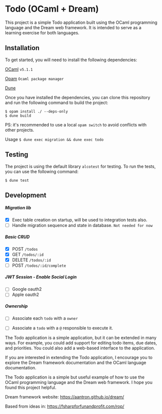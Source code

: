 
# Todo (OCaml + Dream)

This project is a simple Todo application built using the OCaml programming language and the Dream web framework. It is intended to serve as a learning exercise for both languages.

## Installation

To get started, you will need to install the following dependencies:

 
[OCaml](https://ocaml.org/install) `v5.1.1`

[Opam](https://opam.ocaml.org/doc/Install.html) `Ocaml package manager` 

[Dune](https://dune.readthedocs.io/en/stable/howto/install-dune.html) 

Once you have installed the dependencies, you can clone this repository and run the following command to build the project:
  
    $ opam install ./ --deps-only
    $ dune build

 PS: it's recommended to use a local `opam switch` to avoid conflicts with other projects.
 
Usage
`$ dune exec migration && dune exec todo`

## Testing
The project is using the default library `alcotest` for testing. To run the tests, you can use the following command:

    $ dune test

## Development
##### Migration lib
 - [X] Exec table creation on startup, will be used to integration tests also.
 - [ ] Handle migration sequence and state in database. `Not needed for now`

##### Basic CRUD
 - [X] POST `/todos`  
 - [X] GET `/todos/:id`
 - [X] DELETE `/todos/:id`
 - [ ] POST `/todos/:id/complete`

##### JWT Session - Enable Social Login
- [ ] Google oauth2
- [ ] Apple oauth2

#####  Ownership 
- [ ] Associate each `todo` with a `owner`
- [ ] Associate a `todo` with a `@` responsible to execute it. 


The Todo application is a simple application, but it can be extended in many ways. For example, you could add support for editing todo items, due dates, and priorities. You could also add a web-based interface to the application.

  

If you are interested in extending the Todo application, I encourage you to explore the Dream framework documentation and the OCaml language documentation.

  
The Todo application is a simple but useful example of how to use the OCaml programming language and the Dream web framework. I hope you found this project helpful.

Dream framework website: https://aantron.github.io/dream/

Based from ideas in: https://fsharpforfunandprofit.com/rop/
